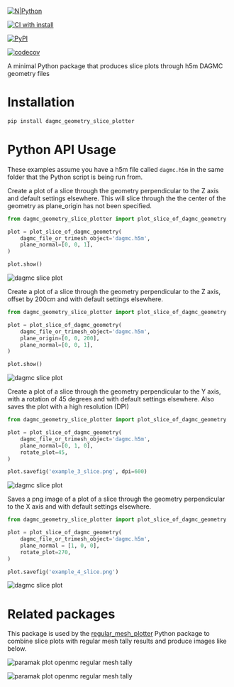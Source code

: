 [![N|Python](https://www.python.org/static/community_logos/python-powered-w-100x40.png)](https://www.python.org)

[![CI with install](https://github.com/fusion-energy/dagmc_geometry_slice_plotter/actions/workflows/ci_with_install.yml/badge.svg?branch=develop)](https://github.com/fusion-energy/dagmc_geometry_slice_plotter/actions/workflows/ci_with_install.yml)

[![PyPI](https://img.shields.io/pypi/v/dagmc-geometry-slice-plotter?color=brightgreen&label=pypi&logo=grebrightgreenen&logoColor=green)](https://pypi.org/project/dagmc-geometry-slice-plotter/)

[![codecov](https://codecov.io/gh/fusion-energy/dagmc_geometry_slice_plotter/branch/main/graph/badge.svg?token=Dm3sNp4q8X)](https://codecov.io/gh/fusion-energy/dagmc_geometry_slice_plotter)

A minimal Python package that produces slice plots through h5m DAGMC geometry files

# Installation

```bash
pip install dagmc_geometry_slice_plotter
```

# Python API Usage

These examples assume you have a h5m file called ```dagmc.h5m``` in the same
folder that the Python script is being run from.

Create a plot of a slice through the geometry perpendicular to the Z axis and
default settings elsewhere. This will slice through the the center of the
geometry as plane_origin has not been specified.

```python
from dagmc_geometry_slice_plotter import plot_slice_of_dagmc_geometry

plot = plot_slice_of_dagmc_geometry(
    dagmc_file_or_trimesh_object='dagmc.h5m',
    plane_normal=[0, 0, 1],
)

plot.show()
```
![dagmc slice plot](https://user-images.githubusercontent.com/8583900/138321345-9187aa57-c3bc-4940-ae28-1237df394eba.png)

Create a plot of a slice through the geometry perpendicular to the Z axis,
offset by 200cm and with default settings elsewhere.
```python
from dagmc_geometry_slice_plotter import plot_slice_of_dagmc_geometry

plot = plot_slice_of_dagmc_geometry(
    dagmc_file_or_trimesh_object='dagmc.h5m',
    plane_origin=[0, 0, 200],
    plane_normal=[0, 0, 1],
)

plot.show()
```
![dagmc slice plot](https://user-images.githubusercontent.com/8583900/138321353-707bf553-1255-4a87-a3b9-d97aa3ecb67b.png)

Create a plot of a slice through the geometry perpendicular to the Y axis, with
a rotation of 45 degrees and with default settings elsewhere. Also saves the
plot with a high resolution (DPI)
```python
from dagmc_geometry_slice_plotter import plot_slice_of_dagmc_geometry

plot = plot_slice_of_dagmc_geometry(
    dagmc_file_or_trimesh_object='dagmc.h5m',
    plane_normal=[0, 1, 0],
    rotate_plot=45,
)

plot.savefig('example_3_slice.png', dpi=600)
```
![dagmc slice plot](https://user-images.githubusercontent.com/8583900/138321358-194162d4-8d42-4090-811e-0dd3768a328d.png)

Saves a png image of a plot of a slice through the geometry perpendicular to
the X axis and with default settings elsewhere.
```python
from dagmc_geometry_slice_plotter import plot_slice_of_dagmc_geometry

plot = plot_slice_of_dagmc_geometry(
    dagmc_file_or_trimesh_object='dagmc.h5m',
    plane_normal = [1, 0, 0],
    rotate_plot=270,
)

plot.savefig('example_4_slice.png')
```
![dagmc slice plot](https://user-images.githubusercontent.com/8583900/138321363-0e7604b3-74eb-44e8-8aa2-9586c008b40d.png)


# Related packages

This package is used by the [regular_mesh_plotter](https://github.com/fusion-energy/regular_mesh_plotter) Python package to combine slice plots with regular mesh tally results and produce images like below.

![paramak plot openmc regular mesh tally](https://user-images.githubusercontent.com/8583900/138322007-daf1eb6f-ca42-4d9c-9581-8dbc9da94fe5.png)

![paramak plot openmc regular mesh tally](https://user-images.githubusercontent.com/8583900/138322010-c7ca7ced-1a37-4af5-b7a4-7d5853a2b9bb.png)
